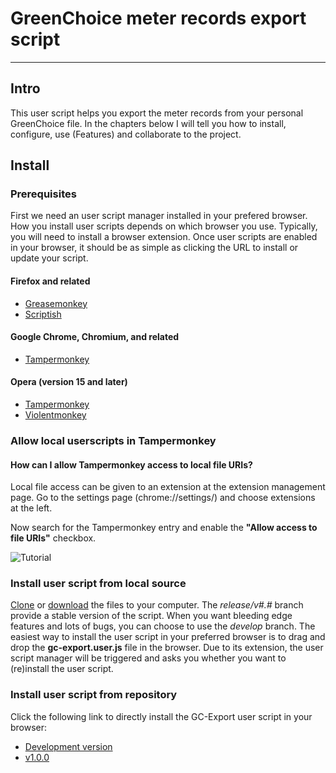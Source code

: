 # GreenChoice meter records export script
---

## Intro
This user script helps you export the meter records from your personal GreenChoice file. In the chapters below I will tell
you how to install, configure, use (Features) and collaborate to the project.

## Install
### Prerequisites
First we need an user script manager installed in your prefered browser. How you install user scripts depends on which browser you use. Typically, you will need to install a browser extension. Once user scripts are enabled in your browser, it should be as simple as clicking the URL to install or update your script.

#### Firefox and related
* [Greasemonkey](https://addons.mozilla.org/firefox/addon/greasemonkey/)
* [Scriptish](https://addons.mozilla.org/firefox/addon/scriptish/)

#### Google Chrome, Chromium, and related
* [Tampermonkey](https://chrome.google.com/webstore/detail/tampermonkey/dhdgffkkebhmkfjojejmpbldmpobfkfo)

#### Opera (version 15 and later)
* [Tampermonkey](https://addons.opera.com/extensions/details/tampermonkey-beta/)
* [Violentmonkey](https://addons.opera.com/extensions/details/violent-monkey/)

### Allow local userscripts in Tampermonkey

#### How can I allow Tampermonkey access to local file URIs?

Local file access can be given to an extension at the extension management page. Go to the settings page (chrome://settings/) and choose extensions at the left.

Now search for the Tampermonkey entry and enable the **"Allow access to file URIs"** checkbox.

![Tutorial](http://tampermonkey.net/images/animated/allow_access_to_file_urls.gif)

### Install user script from local source
[Clone](https://dev.nullpointer.nl/energy/gc-export) or [download](https://dev.nullpointer.nl/energy/gc-export/branches) the files to your computer. The *release/v\#.\#* branch provide a stable version of the script. When you want bleeding edge features and lots of bugs, you can choose to use the *develop* branch.
The easiest way to install the user script in your preferred browser is to drag and drop the **gc-export.user.js** file in the browser. Due to its extension, the user script manager will be triggered and asks you whether you want to (re)install the user script.

### Install user script from repository
Click the following link to directly install the GC-Export user script in your browser:

* [Development version](https://dev.nullpointer.nl/energy/gc-export/raw/develop/gc-export.user.js)
* [v1.0.0](https://dev.nullpointer.nl/energy/gc-export/raw/release/v1.0.0/gc-export.user.js)
